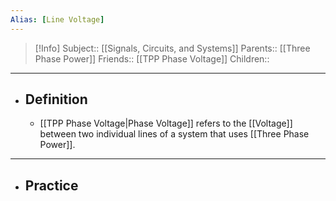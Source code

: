 ```yaml
---
Alias: [Line Voltage]
---
```

> [!Info]
> Subject:: [[Signals, Circuits, and Systems]]
> Parents:: [[Three Phase Power]]
> Friends:: [[TPP Phase Voltage]]
> Children:: 
---
- ## Definition
	- [[TPP Phase Voltage|Phase Voltage]] refers to the [[Voltage]] between two individual lines of a system that uses [[Three Phase Power]].
---
- ## Practice